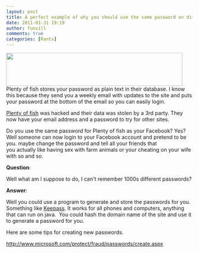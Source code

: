 ```yaml
---
layout: post
title: A perfect example of why you should use the same password on different websites. 
date: 2011-01-31 19:19
author: funvill
comments: true
categories: [Rants]
---
```

<img class="size-full wp-image-1249 alignright" title="pof" src="http://www.abluestar.com/blog/wp-content/uploads/2011/01/pof.png" alt="" width="476" height="89" />Plenty of fish stores your password as plain text in their database. I know this because they send you a weekly email with updates to the site and puts your password at the bottom of the email so you can easily login.

<a href="http://it.slashdot.org/story/11/01/31/1856202/PlentyofFish-Hacked-Founder-Emails-Hackers-Mom?from=rss&amp;utm_source=feedburner&amp;utm_medium=feed&amp;utm_campaign=Feed:+Slashdot/slashdot+(Slashdot)">Plenty of fish</a> was hacked and their data was stolen by a 3rd party. They now have your email address and a password to try for other sites.

Do you use the same password for Plenty of fish as your Facebook? Yes? Well someone can now login to your Facebook account and pretend to be you. maybe change the password and tell all your friends that you actually like having sex with farm animals or your cheating on your wife with so and so.

<strong>Question</strong>:

Well what am I suppose to do, I can't remember 1000s different passwords?

<strong>Answer</strong>:

Well you could use a program to generate and store the passwords for you. Something like <a href="http://keepass.info/">Keepass</a>. It works for all phones and computers, anything that can run on java.  You could hash the domain name of the site and use it to generate a password for you.

Here are some tips for creating new passwords.

<a href="http://www.microsoft.com/protect/fraud/passwords/create.aspx">http://www.microsoft.com/protect/fraud/passwords/create.aspx</a>

